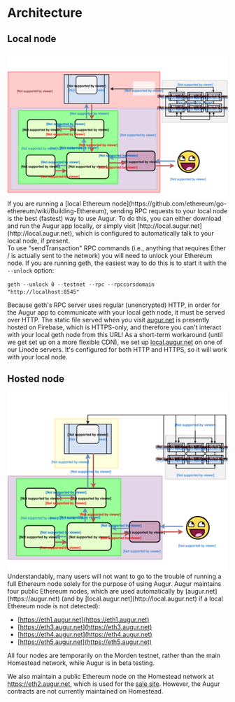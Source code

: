 Architecture
============

Local node
----------
<img src="images/architecture_local.svg" onerror="this.src='images/architecture_local.png'">
If you are running a [local Ethereum node](https://github.com/ethereum/go-ethereum/wiki/Building-Ethereum), sending RPC requests to your local node is the best (fastest) way to use Augur.  To do this, you can either download and run the Augur app locally, or simply visit [http://local.augur.net](http://local.augur.net), which is configured to automatically talk to your local node, if present.

<aside class="notice">To use "sendTransaction" RPC commands (i.e., anything that requires Ether / is actually sent to the network) you will need to unlock your Ethereum node.  If you are running geth, the easiest way to do this is to start it with the <code>--unlock</code> option:

<code class="block">geth --unlock 0 --testnet --rpc --rpccorsdomain "http://localhost:8545"</code></aside>

<aside class="notice">Because geth's RPC server uses regular (unencrypted) HTTP, in order for the Augur app to communicate with your local geth node, it must be served over HTTP.  The static file served when you visit <a href="https://augur.net">augur.net</a> is presently hosted on Firebase, which is HTTPS-only, and therefore you can't interact with your local geth node from this URL!  As a short-term workaround (until we get set up on a more flexible CDN), we set up <a href="http://local.augur.net">local.augur.net</a> on one of our Linode servers.  It's configured for both HTTP and HTTPS, so it will work with your local node.</aside>

Hosted node
-----------
<img src="images/architecture_hosted.svg" onerror="this.src='images/architecture_hosted.png'">
Understandably, many users will not want to go to the trouble of running a full Ethereum node solely for the purpose of using Augur.  Augur maintains four public Ethereum nodes, which are used automatically by [augur.net](https://augur.net) (and by [local.augur.net](http://local.augur.net) if a local Ethereum node is not detected):

- [https://eth1.augur.net](https://eth1.augur.net)
- [https://eth3.augur.net](https://eth3.augur.net)
- [https://eth4.augur.net](https://eth4.augur.net)
- [https://eth5.augur.net](https://eth5.augur.net)

All four nodes are temporarily on the Morden testnet, rather than the main Homestead network, while Augur is in beta testing.

<aside class="notice">We also maintain a public Ethereum node on the Homestead network at <a href="https://eth2.augur.net">https://eth2.augur.net</a>, which is used for the <a href="https://sale.augur.net">sale site</a>.  However, the Augur contracts are not currently maintained on Homestead.</aside>
